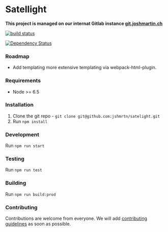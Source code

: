 # Satellight

**This project is managed on our internat Gitlab instance [git.joshmartin.ch](https://git.joshmartin.ch/jshmrtn/satellight)**

[![build status](https://git.joshmartin.ch/jshmrtn/satellight/badges/master/build.svg)](https://git.joshmartin.ch/jshmrtn/satelight/commits/master)

[![Dependency Status](https://www.versioneye.com/user/projects/561b7c30a193340f3200120e/badge.svg?style=flat)](https://www.versioneye.com/user/projects/561b7c30a193340f3200120e)

### Roadmap

* Add templating more extensive templating via webpack-html-plugin.

### Requirements

* Node >= 6.5

### Installation

1. Clone the git repo - `git clone git@github.com:jshmrtn/satelight.git`
2. Run `npm install`

### Development

Run `npm run start`

### Testing

Run `npm run test`

### Building

Run `npm run build:prod`

### Contributing

Contributions are welcome from everyone. We will add [contributing guidelines](CONTRIBUTING.md) as soon as possible.

